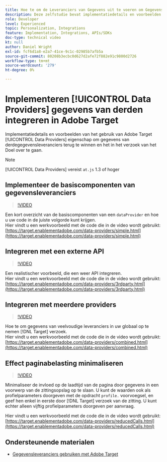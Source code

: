 ```yaml
---
title: Hoe te om de Leveranciers van Gegevens uit te voeren om Gegevens van de derde te integreren
description: Deze zelfstudie bevat implementatiedetails en voorbeelden van hoe u de functie Adobe Target-gegevensleveranciers kunt gebruiken om gegevens van externe gegevensleveranciers op te halen en door te geven in de aanvraag Doel.
role: Developer
level: Experienced
topic: Personalization, Integrations
feature: Implementation, Integrations, APIs/SDKs
doc-type: technical video
kt: null
author: Daniel Wright
exl-id: fcf6d1a8-e2a7-41ce-9c1c-02985b7afb5a
source-git-commit: 80208b3ecbc0d627d2afe72f882e91c9800d2726
workflow-type: tm+mt
source-wordcount: '279'
ht-degree: 0%

---
```


# Implementeren [!UICONTROL Data Providers] gegevens van derden integreren in Adobe Target

Implementatiedetails en voorbeelden van het gebruik van Adobe Target [!UICONTROL Data Providers] eigenschap om gegevens van derdegegevensleveranciers terug te winnen en het in het verzoek van het Doel over te gaan.

>[!NOTE]
>
>[!UICONTROL Data Providers] vereist `at.js` 1.3 of hoger

## Implementeer de basiscomponenten van gegevensleveranciers

>[!VIDEO](https://video.tv.adobe.com/v/22348/?quality=12)

Een kort overzicht van de basiscomponenten van een `dataProvider` en hoe u uw code in de juiste volgorde kunt krijgen.\
Hier vindt u een werkvoorbeeld met de code die in de video wordt gebruikt:
[https://target.enablementadobe.com/data-providers/simple.html](https://target.enablementadobe.com/data-providers/simple.html)

## Integreren met een externe API

>[!VIDEO](https://video.tv.adobe.com/v/22345/)

Een realistischer voorbeeld, die een weer API integreren.\
Hier vindt u een werkvoorbeeld met de code die in de video wordt gebruikt:
[https://target.enablementadobe.com/data-providers/3rdparty.html](https://target.enablementadobe.com/data-providers/3rdparty.html)

## Integreren met meerdere providers

>[!VIDEO](https://video.tv.adobe.com/v/22346/)

Hoe te om gegevens van veelvoudige leveranciers in uw globaal op te nemen [!DNL Target] verzoek.\
Hier vindt u een werkvoorbeeld met de code die in de video wordt gebruikt:
[https://target.enablementadobe.com/data-providers/combined.html](https://target.enablementadobe.com/data-providers/combined.html)

## Effect paginabelasting minimaliseren

>[!VIDEO](https://video.tv.adobe.com/v/22347/)

Minimaliseer de invloed op de laadtijd van de pagina door gegevens in een voorwerp van de zittingsopslag op te slaan. U kunt de waarden ook als profielparameters doorgeven met de opdracht `profile.` voorvoegsel, en geef hen enkel in eerste door [!DNL Target] verzoek van de zitting. U kunt echter alleen vijftig profielparameters doorgeven per aanvraag.

Hier vindt u een werkvoorbeeld met de code die in de video wordt gebruikt: [https://target.enablementadobe.com/data-providers/reducedCalls.html](https://target.enablementadobe.com/data-providers/reducedCalls.html)

## Ondersteunende materialen

* [Gegevensleveranciers gebruiken met Adobe Target](use-data-providers-to-integrate-third-party-data.md)
